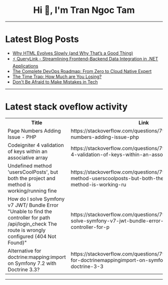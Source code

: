 <h1 align="center">Hi 👋, I'm Tran Ngoc Tam</h1>

---

# Latest Blog Posts 
<!-- BLOG-POST-LIST:START -->
- [Why HTML Evolves Slowly &lpar;and Why That’s a Good Thing&rpar;](https://dev.to/martinrojas/why-html-evolves-slowly-and-why-thats-a-good-thing-3mkh)
- [⚡ QueryLink - Streamlining Frontend-Backend Data Integration in .NET Applications](https://dev.to/gigaherz/streamlining-frontend-backend-data-integration-in-net-applications-1be0)
- [The Complete DevOps Roadmap: From Zero to Cloud Native Expert](https://dev.to/biloustrike/the-complete-devops-roadmap-from-zero-to-cloud-native-expert-52kp)
- [The Time Trap: How Much are You Losing?](https://dev.to/wraith/the-time-trap-how-much-are-you-losing-3im9)
- [Don&#39;t Be Afraid to Make Mistakes in Tech](https://dev.to/igorfragadev/dont-be-afraid-to-make-mistakes-in-tech-3j3c)
<!-- BLOG-POST-LIST:END -->

---

# Latest stack oveflow activity
<table>
  <tr><th>Title</th><th>Link</th></tr>
  <!-- STACKOVERFLOW:START --><tr><td>Page Numbers Adding Issue - PHP</td><td>https://stackoverflow.com/questions/79451355/page-numbers-adding-issue-php</td></tr><tr><td>Codeigniter 4 validation of keys within an associative array</td><td>https://stackoverflow.com/questions/79451352/codeigniter-4-validation-of-keys-within-an-associative-array</td></tr><tr><td>Undefined method &#39;usersCoolPosts&#39;, but both the project and method is working/running fine</td><td>https://stackoverflow.com/questions/79451350/undefined-method-userscoolposts-but-both-the-project-and-method-is-working-ru</td></tr><tr><td>How do I solve Symfony v7 JWT/ Bundle Error &quot;Unable to find the controller for path /api/login_check The route is wrongly configured &lpar;404 Not Found&rpar;&quot;</td><td>https://stackoverflow.com/questions/79451296/how-do-i-solve-symfony-v7-jwt-bundle-error-unable-to-find-the-controller-for-p</td></tr><tr><td>Alternative for doctrine:mapping:import on Symfony 7.2 with Doctrine 3.3?</td><td>https://stackoverflow.com/questions/79451244/alternative-for-doctrinemappingimport-on-symfony-7-2-with-doctrine-3-3</td></tr><!-- STACKOVERFLOW:END -->
</table>

---



